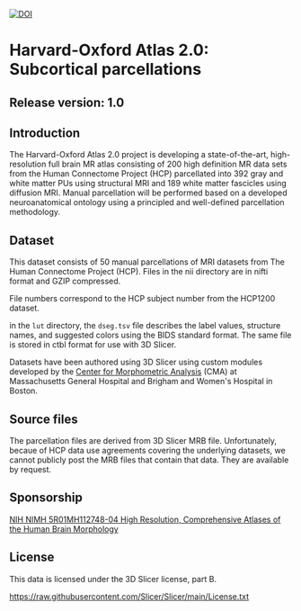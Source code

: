 [![DOI](https://zenodo.org/badge/521466842.svg)](https://zenodo.org/badge/latestdoi/521466842)


# Harvard-Oxford Atlas 2.0: Subcortical parcellations

## Release version: 1.0

## Introduction

The Harvard-Oxford Atlas 2.0 project is developing a state-of-the-art,
high-resolution full brain MR atlas consisting of 200 high definition
MR data sets from the Human Connectome Project (HCP) parcellated into
392 gray and white matter PUs using structural MRI and 189 white
matter fascicles using diffusion MRI. Manual parcellation will be
performed based on a developed neuroanatomical ontology using a
principled and well-defined parcellation methodology.

## Dataset

This dataset consists of 50 manual parcellations of MRI datasets from
The Human Connectome Project (HCP). Files in the nii directory are in 
nifti format and GZIP compressed.

File numbers correspond to the HCP subject number from the HCP1200 dataset.

in the `lut` directory, the `dseg.tsv` file describes the label values,
structure names, and suggested colors using the BIDS standard format. The 
same file is stored in ctbl format for use with 3D Slicer.

Datasets have been authored using 3D Slicer using custom modules developed
by the [Center for Morphometric Analysis](https://cma.mgh.harvard.edu) (CMA) 
at Massachusetts General Hospital and Brigham and Women's Hospital in Boston.

## Source files
The parcellation files are derived from 3D Slicer MRB file. Unfortunately, becaue
of HCP data use agreements covering the underlying datasets, we cannot publicly
post the MRB files that contain that data. They are available by request.

## Sponsorship

[NIH NIMH 5R01MH112748-04 High Resolution, Comprehensive Atlases of the Human Brain Morphology](https://reporter.nih.gov/search/QhVboFoXdUe_XiAriH9B5w/project-details/10053340)

## License

This data is licensed under the 3D Slicer license, part B.

https://raw.githubusercontent.com/Slicer/Slicer/main/License.txt

